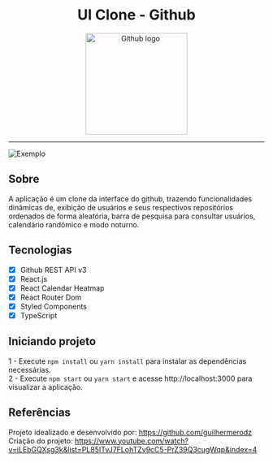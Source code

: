 <h1 align="center">
<b>UI Clone - Github</b>
</h1>

<p align="center">
<img width="200" height="200" src="https://github.githubassets.com/images/modules/logos_page/GitHub-Mark.png" alt="Github logo">
</p>

<hr>

![Exemplo](https://github.com/Guilherme1612/github-clone/blob/master/public/img/exemplo.gif)

## Sobre

A aplicação é um clone da interface do github, trazendo funcionalidades dinâmicas de, exibição de usuários e seus respectivos repositórios ordenados de forma aleatória, barra de pesquisa para consultar usuários, calendário randômico e modo noturno.

## Tecnologias

- [x] Github REST API v3
- [x] React.js
- [x] React Calendar Heatmap
- [x] React Router Dom
- [x] Styled Components
- [x] TypeScript

## Iniciando projeto

1 - Execute `npm install` ou `yarn install` para instalar as dependências necessárias. <br />
2 - Execute `npm start` ou `yarn start` e acesse http://localhost:3000 para visualizar a aplicação.

## Referências

Projeto idealizado e desenvolvido por: https://github.com/guilhermerodz <br />
Criação do projeto: https://www.youtube.com/watch?v=iLEbGQXsg3k&list=PL85ITvJ7FLohTZv9cC5-PrZ39Q3cugWqp&index=4
